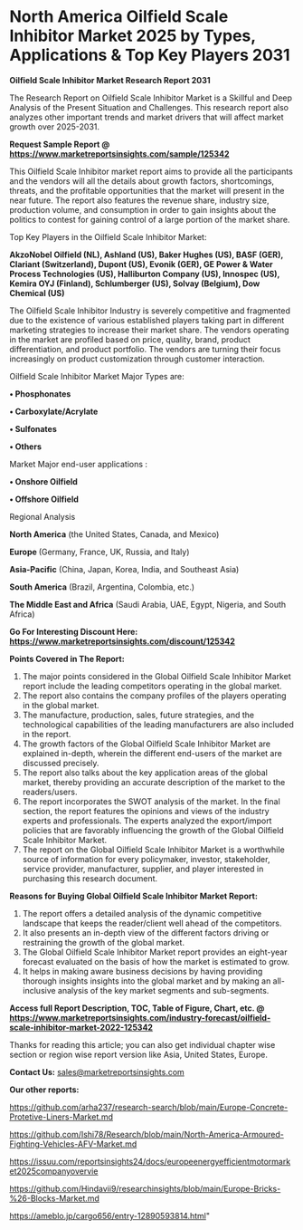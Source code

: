 # North America Oilfield Scale Inhibitor Market 2025 by Types, Applications & Top Key Players 2031

<strong>Oilfield Scale Inhibitor Market Research Report 2031</strong>

The Research Report on Oilfield Scale Inhibitor Market is a Skillful and Deep Analysis of the Present Situation and Challenges. This research report also analyzes other important trends and market drivers that will affect market growth over 2025-2031.

<strong>Request Sample Report @ <a href=https://www.marketreportsinsights.com/sample/125342>https://www.marketreportsinsights.com/sample/125342</a></strong>

This Oilfield Scale Inhibitor market report aims to provide all the participants and the vendors will all the details about growth factors, shortcomings, threats, and the profitable opportunities that the market will present in the near future. The report also features the revenue share, industry size, production volume, and consumption in order to gain insights about the politics to contest for gaining control of a large portion of the market share.

Top Key Players in the Oilfield Scale Inhibitor Market:

<strong>AkzoNobel Oilfield (NL), Ashland (US), Baker Hughes (US), BASF (GER), Clariant (Switzerland), Dupont (US), Evonik (GER), GE Power & Water Process Technologies (US), Halliburton Company (US), Innospec (US), Kemira OYJ (Finland), Schlumberger (US), Solvay (Belgium), Dow Chemical (US)</strong>

The Oilfield Scale Inhibitor Industry is severely competitive and fragmented due to the existence of various established players taking part in different marketing strategies to increase their market share. The vendors operating in the market are profiled based on price, quality, brand, product differentiation, and product portfolio. The vendors are turning their focus increasingly on product customization through customer interaction.

Oilfield Scale Inhibitor Market Major Types are:

<strong>• Phosphonates

• Carboxylate/Acrylate

• Sulfonates

• Others</strong>

Market Major end-user applications :

<strong>• Onshore Oilfield

• Offshore Oilfield</strong>

Regional Analysis

</u><strong><b>North America</b></strong> (the United States, Canada, and Mexico)

<strong><b>Europe </b></strong>(Germany, France, UK, Russia, and Italy)

<strong><b>Asia-Pacific</b></strong> (China, Japan, Korea, India, and Southeast Asia)

<strong><b>South America</b></strong> (Brazil, Argentina, Colombia, etc.)

<strong><b>The Middle East and Africa</b></strong> (Saudi Arabia, UAE, Egypt, Nigeria, and South Africa)

<strong>Go For Interesting Discount Here: <a href=https://www.marketreportsinsights.com/discount/125342>https://www.marketreportsinsights.com/discount/125342</a></strong>

<strong>Points Covered in The Report:</strong>
<ol>
  <li>The major points considered in the Global Oilfield Scale Inhibitor Market report include the leading competitors operating in the global market.</li>
  <li>The report also contains the company profiles of the players operating in the global market.</li>
  <li>The manufacture, production, sales, future strategies, and the technological capabilities of the leading manufacturers are also included in the report.</li>
  <li>The growth factors of the Global Oilfield Scale Inhibitor Market are explained in-depth, wherein the different end-users of the market are discussed precisely.</li>
  <li>The report also talks about the key application areas of the global market, thereby providing an accurate description of the market to the readers/users.</li>
  <li>The report incorporates the SWOT analysis of the market. In the final section, the report features the opinions and views of the industry experts and professionals. The experts analyzed the export/import policies that are favorably influencing the growth of the Global Oilfield Scale Inhibitor Market.</li>
  <li>The report on the Global Oilfield Scale Inhibitor Market is a worthwhile source of information for every policymaker, investor, stakeholder, service provider, manufacturer, supplier, and player interested in purchasing this research document.</li>
</ol>
<strong>Reasons for Buying Global Oilfield Scale Inhibitor Market Report:</strong>

<ol>
  <li>The report offers a detailed analysis of the dynamic competitive landscape that keeps the reader/client well ahead of the competitors.</li>
  <li>It also presents an in-depth view of the different factors driving or restraining the growth of the global market.</li>
  <li>The Global Oilfield Scale Inhibitor Market report provides an eight-year forecast evaluated on the basis of how the market is estimated to grow.</li>
  <li>It helps in making aware business decisions by having providing thorough insights insights into the global market and by making an all-inclusive analysis of the key market segments and sub-segments.</li>
</ol>
<strong>Access full Report Description, TOC, Table of Figure, Chart, etc. @ <a href=https://www.marketreportsinsights.com/industry-forecast/oilfield-scale-inhibitor-market-2022-125342>https://www.marketreportsinsights.com/industry-forecast/oilfield-scale-inhibitor-market-2022-125342</a></strong>


Thanks for reading this article; you can also get individual chapter wise section or region wise report version like Asia, United States, Europe.

<strong>Contact Us:</strong>
sales@marketreportsinsights.com

<strong>Our other reports:</strong>

<a href=https://github.com/arha237/research-search/blob/main/Europe-Concrete-Protetive-Liners-Market.md>https://github.com/arha237/research-search/blob/main/Europe-Concrete-Protetive-Liners-Market.md</a>

<a href=https://github.com/Ishi78/Research/blob/main/North-America-Armoured-Fighting-Vehicles-AFV-Market.md>https://github.com/Ishi78/Research/blob/main/North-America-Armoured-Fighting-Vehicles-AFV-Market.md</a>

<a href=https://issuu.com/reportsinsights24/docs/europeenergyefficientmotormarket2025companyovervie>https://issuu.com/reportsinsights24/docs/europeenergyefficientmotormarket2025companyovervie</a>

<a href=https://github.com/Hindavii9/researchinsights/blob/main/Europe-Bricks-%26-Blocks-Market.md>https://github.com/Hindavii9/researchinsights/blob/main/Europe-Bricks-%26-Blocks-Market.md</a>

<a href=https://ameblo.jp/cargo656/entry-12890593814.html>https://ameblo.jp/cargo656/entry-12890593814.html</a>"
